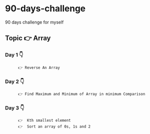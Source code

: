 # 90-days-challenge
90 days challenge for myself 
## Topic 👉 Array 
### Day 1 👇
          👉 Reverse An Array
### Day 2 👇
          👉 Find Maximum and Minimum of Array in minimum Comparison
### Day 3 👇
          👉  Kth smallest element
	      👉  Sort an array of 0s, 1s and 2 

	  
	  
	 
	 
	
